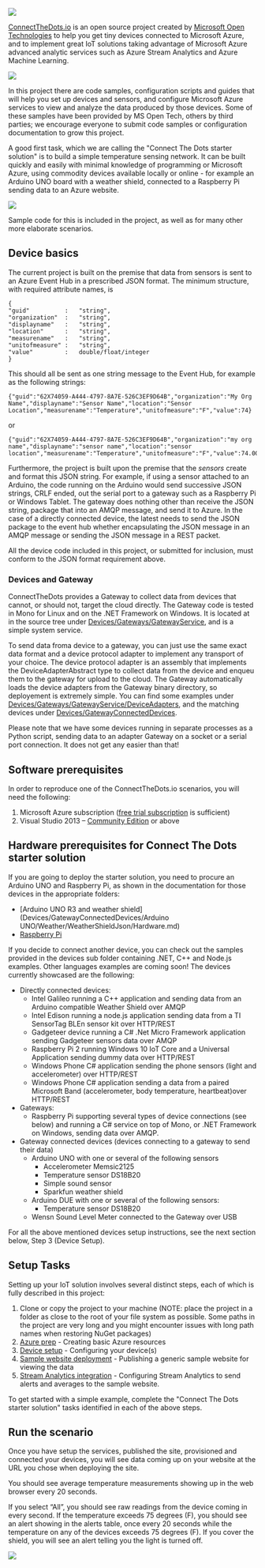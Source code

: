 ![](CTD-logo-v5-02.png)

[ConnectTheDots.io](http://connectthedots.io) is an open source project created by <a href="http://msopentech.com">Microsoft Open Technologies</a> to help you get tiny devices connected to Microsoft Azure, and to implement great IoT solutions taking advantage of Microsoft Azure advanced analytic services such as Azure Stream Analytics and Azure Machine Learning. 

![](ConnectTheDots-architecture.png)


In this project there are code samples, configuration scripts and guides that will help you set up devices and sensors, and configure Microsoft Azure services to view and analyze the data produced by those devices. Some of these samples have been provided by MS Open Tech, others by third parties; we encourage everyone to submit code samples or configuration documentation to grow this project.

A good first task, which we are calling the "Connect The Dots starter solution" is to build a simple temperature sensing network. It can be built quickly and easily with minimal knowledge of programming or Microsoft Azure, using commodity devices available locally or online - for example an Arduino UNO board with a weather shield, connected to a Raspberry Pi sending data to an Azure website. 


![](Arduino-Pi-IoT.png)


Sample code for this is included in the project, as well as for many other more elaborate scenarios.

## Device basics ##
The current project is built on the premise that data from sensors is sent to an Azure Event Hub in a prescribed JSON format. The minimum structure, with required attribute names, is 

    {
	"guid" 			:	"string",
	"organization"	:	"string",
	"displayname"	:	"string",
	"location"		:	"string",
	"measurename"	:	"string",
	"unitofmeasure"	:	"string",
	"value" 		:	double/float/integer
	}
	
This should all be sent as one string message to the Event Hub, for example as the following strings: 

    {"guid":"62X74059-A444-4797-8A7E-526C3EF9D64B","organization":"My Org Name","displayname":"Sensor Name","location":"Sensor Location","measurename":"Temperature","unitofmeasure":"F","value":74}

or

    {"guid":"62X74059-A444-4797-8A7E-526C3EF9D64B","organization":"my org name","displayname":"sensor name","location":"sensor location","measurename":"Temperature","unitofmeasure":"F","value":74.0001}


Furthermore, the project is built upon the premise that the *sensors* create and format this JSON string. For example, if using a sensor attached to an Arduino, the code running on the Arduino would send successive JSON strings, CRLF ended, out the serial port to a gateway such as a Raspberry Pi or Windows Tablet. The gateway does nothing other than receive the JSON string, package that into an AMQP message, and send it to Azure. In the case of a directly connected device, the latest needs to send the JSON package to the event hub whether encapsulating the JSON message in an AMQP message or sending the JSON message in a REST packet.

All the device code included in this project, or submitted for inclusion, must conform to the JSON format requirement above. 

### Devices and Gateway ###
ConnectTheDots provides a Gateway to collect data from devices that cannot, or should not, target the cloud directly. The Gateway code is tested in Mono for Linux and on the .NET Framework on Windows. It is located at in the source tree under [Devices/Gateways/GatewayService](Devices/Gateways/GatewayService/), and is a simple system service. 

To send data froma device to a gateway, you can just use the same exact data format and a device protocol adapter to implement any transport of your choice. The device protocol adapter is an assembly that implements the DeviceAdapterAbstract type to collect data from the device and enqueu them to the gateway for upload to the cloud. The Gateway automatically loads the device adapters from the Gateway binary directory, so deployement is extremely simple. 
You can find some examples under [Devices/Gateways/GatewayService/DeviceAdapters](Devices/Gateways/GatewayService/DeviceAdapters), and the matching devices under  [Devices/GatewayConnectedDevices](Devices/GatewayConnectedDevices). 

Please note that we have some devices running in separate processes as a Python script, sending data to an adapter Gateway on a socket or a serial port connection. It does not get any easier than that!

## Software prerequisites ##
In order to reproduce one of the ConnectTheDots.io scenarios, you will need the following:

1. Microsoft Azure subscription ([free trial subscription](http://azure.microsoft.com/en-us/pricing/free-trial/) is sufficient)
1. Visual Studio 2013 – [Community Edition](http://www.visualstudio.com/downloads/download-visual-studio-vs) or above

## Hardware prerequisites for Connect The Dots starter solution ##
If you are going to deploy the starter solution, you need to procure an Arduino UNO and Raspberry Pi, as shown in the documentation for those devices in the appropriate folders:

- [Arduino UNO R3 and weather shield](Devices/GatewayConnectedDevices/Arduino UNO/Weather/WeatherShieldJson/Hardware.md)
- [Raspberry Pi](Devices/Gateways/GatewayService/Hardware.md)

If you decide to connect another device, you can check out the samples provided in the devices sub folder containing .NET, C++ and Node.js examples. Other languages examples are coming soon! The devices currently showcased are the following:

- Directly connected devices:
    - Intel Galileo running a C++ application and sending data from an Arduino compatible Weather Shield over AMQP
    - Intel Edison running a node.js application sending data from a TI SensorTag BLEn sensor kit over HTTP/REST
    - Gadgeteer device running a C# .Net Micro Framework application sending Gadgeteer sensors data over AMQP
    - Raspberry Pi 2 running Windows 10 IoT Core and a Universal Application sending dummy data over HTTP/REST
    - Windows Phone C# application sending the phone sensors (light and accelerometer) over HTTP/REST
    - Windows Phone C# application sending a data from a paired Microsoft Band (accelerometer, body temperature, heartbeat)over HTTP/REST
- Gateways:
    - Raspberry Pi supporting several types of device connections (see below) and running a C# service on top of Mono, or .NET Framework on Windows, sending data over AMQP. 
- Gateway connected devices (devices connecting to a gateway to send their data)
    - Arduino UNO with one or several of the following sensors
        - Accelerometer Memsic2125
        - Temperature sensor DS18B20
        - Simple sound sensor
        - Sparkfun weather shield
    - Arduino DUE with one or several of the following sensors:
        - Temperature sensor DS18B20
    - Wensn Sound Level Meter connected to the Gateway over USB

For all the above mentioned devices setup instructions, see the next section below, Step 3 (Device Setup).

## Setup Tasks ##
Setting up your IoT solution involves several distinct steps, each of which is fully described in this project:


1. Clone or copy the project to your machine (NOTE: place the project in a folder as close to the root of your file system as possible. Some paths in the project are very long and you might encounter issues with long path names when restoring NuGet packages)
1. [Azure prep](Azure/AzurePrep/AzurePrep.md) - Creating basic Azure resources
1. [Device setup](Devices/DeviceSetup.md) - Configuring your device(s)
1. [Sample website deployment](Azure/WebSite/WebsitePublish.md) - Publishing a generic sample website for viewing the data
2. [Stream Analytics integration](Azure/StreamAnalyticsQueries/SA_setup.md) - Configuring Stream Analytics to send alerts and averages to the sample website.
  
To get started with a simple example, complete the "Connect The Dots starter solution" tasks identified in each of the above steps.

## Run the scenario ##

Once you have setup the services, published the site, provisioned and connected your devices, you will see data coming up on your website at the URL you chose when deploying the site.

You should see average temperature measurements showing up in the web browser every 20 seconds.

If you select “All”, you should see raw readings from the device coming in every second.
If the temperature exceeds 75 degrees (F), you should see an alert showing in the alerts table, once every 20 seconds while the temperature on any of the devices exceeds 75 degrees (F).
If you cover the shield, you will see an alert telling you the light is turned off.

![](WebSiteCapture.png)
